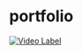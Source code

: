 # portfolio

[![Video Label](https://drive.google.com/file/d/1B9RhHETJneuNi__RxMA2S6YtIm308WxU/view?usp=sharing)](https://youtu.be/uLR1RNqJ1Mw?t=0s)
